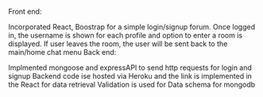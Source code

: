 Front end:

Incorporated React, Boostrap for a simple login/signup forum.
Once logged in, the username is shown for each profile and option to enter a room is displayed.
If user leaves the room, the user will be sent back to the main/home chat menu
Back end:

Implmented mongoose and expressAPI to send http requests for login and signup
Backend code ise hosted via Heroku and the link is implemented in the React for data retrieval
Validation is used for Data schema for mongodb
